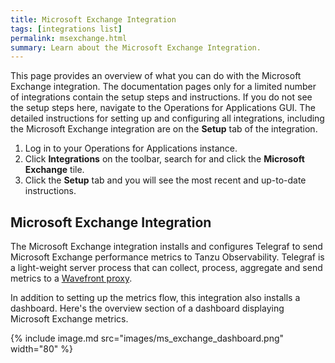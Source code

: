 ```yaml
---
title: Microsoft Exchange Integration
tags: [integrations list]
permalink: msexchange.html
summary: Learn about the Microsoft Exchange Integration.
---
```


This page provides an overview of what you can do with the Microsoft Exchange integration. The documentation pages only for a limited number of integrations contain the setup steps and instructions. If you do not see the setup steps here, navigate to the Operations for Applications GUI. The detailed instructions for setting up and configuring all integrations, including the Microsoft Exchange integration are on the **Setup** tab of the integration.

1. Log in to your Operations for Applications instance. 
2. Click **Integrations** on the toolbar, search for and click the **Microsoft Exchange** tile. 
3. Click the **Setup** tab and you will see the most recent and up-to-date instructions.

## Microsoft Exchange Integration

The Microsoft Exchange integration installs and configures Telegraf to send Microsoft Exchange performance metrics to Tanzu Observability. Telegraf is a light-weight server process that can collect, process, aggregate and send metrics to a [Wavefront proxy](https://docs.wavefront.com/proxies.html).

In addition to setting up the metrics flow, this integration also installs a dashboard. Here's the overview section of a dashboard displaying Microsoft Exchange metrics.

{% include image.md src="images/ms_exchange_dashboard.png" width="80" %}




